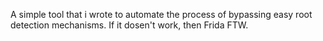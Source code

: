 A simple tool that i wrote to automate the process of bypassing easy root detection mechanisms. If it dosen't work, then Frida FTW. 
